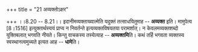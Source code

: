 +++
title = "21 अव्यक्तोऽक्षर"

+++
।।8.20 -- 8.21।। इदानीमव्यक्ताख्यात्मेति यदुक्तं तत्साधयितुमाह --
**अव्यक्त** इति। मामुपेत्य \[8।1516\] इत्युक्तार्थस्ययं प्राप्य न
निवर्तन्ते इत्यव्यक्तविषयतया परामर्शात्। न केवलमव्यक्तशब्दो युक्तिबलात्
भगवति नीयते। किन्तु वाचकस्य तस्येत्याह -- **अव्यक्तमि**ति। कथं तर्हि
भगवता व्यक्तस्य स्वस्थानत्वमुच्यते इत्यत आह -- **धामे**ति।
